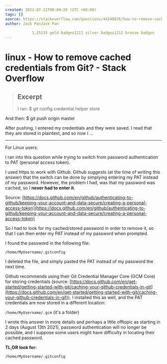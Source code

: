 ```yaml
---
created: 2023-07-21T00:00:29 (UTC +08:00)
tags: []
source: https://stackoverflow.com/questions/44246876/how-to-remove-cached-credentials-from-git
author: Jack PanJack Pan
        
            1,25133 gold badges1111 silver badges1212 bronze badges
---
```


# linux - How to remove cached credentials from Git? - Stack Overflow

> ## Excerpt
> I ran:
$ git config credential.helper store

And then:
$ git push origin master

After pushing, I entered my credentials and they were saved.
I read that they are stored in plaintext, and so now I ...

---
For Linux users:

I ran into this question while trying to switch from password authentication to PAT (personal access token).

I used https to work with Github. Github _suggests_ (at the time of writing this answer) that the switch can be done by simplying entering my PAT instead of my password. However, the problem I had, was that my password was cached, so I **never had to enter it**.

Source: [https://docs.github.com/en/github/authenticating-to-github/keeping-your-account-and-data-secure/creating-a-personal-access-token](https://docs.github.com/en/github/authenticating-to-github/keeping-your-account-and-data-secure/creating-a-personal-access-token)

So I had to look for my cached/stored password in order to remove it, so that I can then enter my PAT instead of my password when prompted.

I found the password in the following file:

```
/home/MyUsername/.gitconfig
```

I deleted the file, and simply pasted the PAT instead of my password the next time.

Github recommends using their Git Credential Manager Core (GCM Core) for storing credentials (source: [https://docs.github.com/en/get-started/getting-started-with-git/caching-your-github-credentials-in-git](https://docs.github.com/en/get-started/getting-started-with-git/caching-your-github-credentials-in-git)). I installed this as well, and the PAT credentials are now stored in a different location:

`/home/MyUsername/.gcm` (it's a folder)

I wrote this answer in more details and perhaps a little offtopic as starting in 2 days (August 13th 2021), password authentication will no longer be possible, and I suppose some users might have difficulty in locating their cached password.

**TL;DR look for:**

```
/home/MyUsername/.gitconfig
```
